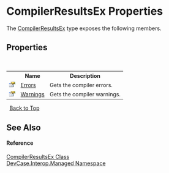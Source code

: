 # CompilerResultsEx Properties
 

The <a href="T_DevCase_Interop_Managed_CompilerResultsEx">CompilerResultsEx</a> type exposes the following members.


## Properties
&nbsp;<table><tr><th></th><th>Name</th><th>Description</th></tr><tr><td>![Public property](media/pubproperty.gif "Public property")</td><td><a href="P_DevCase_Interop_Managed_CompilerResultsEx_Errors">Errors</a></td><td>
Gets the compiler errors.</td></tr><tr><td>![Public property](media/pubproperty.gif "Public property")</td><td><a href="P_DevCase_Interop_Managed_CompilerResultsEx_Warnings">Warnings</a></td><td>
Gets the compiler warnings.</td></tr></table>&nbsp;
<a href="#compilerresultsex-properties">Back to Top</a>

## See Also


#### Reference
<a href="T_DevCase_Interop_Managed_CompilerResultsEx">CompilerResultsEx Class</a><br /><a href="N_DevCase_Interop_Managed">DevCase.Interop.Managed Namespace</a><br />
